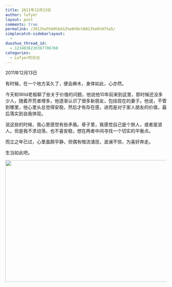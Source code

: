 ```yaml
---
title: 2011年12月13日
author: lofyer
layout: post
comments: true
permalink: /2011%e5%b9%b412%e6%9c%8813%e6%97%a5/
simplecatch-sidebarlayout:
  - 
duoshuo_thread_id:
  - 1234836220387786768
categories:
  - Lofyer的日记
---
```

2011年12月13日

有时候，在一个地方呆久了，便会麻木，身体如此，心亦然。

今天和Wild老板聊了些关于价值的问题，他说他10年前来到这里，那时候还没多少人，随着开荒者增多，他逐渐认识了很多新朋友，包括现在的妻子。他说，不管到哪里，他心里头总觉得安稳，然后才有存在感，进而是对于家人朋友的价值，最后落实到自我体现。

说这些的时候，我心里感觉有些矛盾。骨子里，我感觉自己是个旅人，或者是浪人。但是我不求动荡，也不喜安稳，想在两者中间寻找一个切实的平衡点。

而立之年已过，心里虽颇平静，但偶有暗流涌现，波澜不惊，为喜好奔走。

生当如此吧。

[<img class="alignnone size-full wp-image-681" title="675" src="http://lofyer.org/wp-content/uploads/2011/12/675.jpg" alt="" width="615" height="381" />][1]

 [1]: http://lofyer.org/wp-content/uploads/2011/12/675.jpg